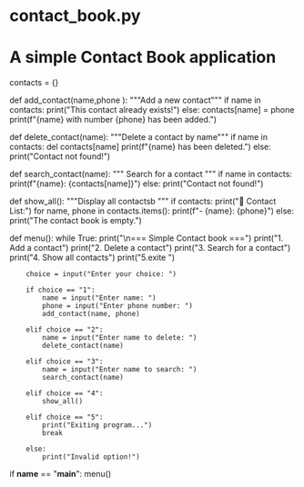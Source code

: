 # contact_book.py
# A simple Contact Book application

contacts = {}

def add_contact(name,phone ):
    """Add a new contact"""
    if name in contacts:
        print("This contact already exists!")
    else:
        contacts[name] = phone
        print(f"{name} with number {phone} has been added.")

def delete_contact(name):
    """Delete a contact by name"""
    if name in contacts:
        del contacts[name]
        print(f"{name} has been deleted.")
    else:
        print("Contact not found!")

def search_contact(name):
    """ Search for a contact """
    if name in contacts:
        print(f"{name}: {contacts[name]}")
    else:
        print("Contact not found!")

def show_all():
    """Display all contactsb """
    if contacts:
        print("📒 Contact List:")
        for name, phone in contacts.items():
            print(f"- {name}: {phone}")
    else:
        print("The contact book is empty.")

def menu():
    while True:
        print("\n=== Simple Contact book ===")
        print("1. Add a contact")
        print("2. Delete a contact")
        print("3. Search for a contact")
        print("4. Show all contacts")
        print("5.exite ")

        choice = input("Enter your choice: ")

        if choice == "1":
            name = input("Enter name: ")
            phone = input("Enter phone number: ")
            add_contact(name, phone)

        elif choice == "2":
            name = input("Enter name to delete: ")
            delete_contact(name)

        elif choice == "3":
            name = input("Enter name to search: ")
            search_contact(name)

        elif choice == "4":
            show_all()

        elif choice == "5":
            print("Exiting program...")
            break

        else:
            print("Invalid option!")

if __name__ == "__main__":
    menu()
